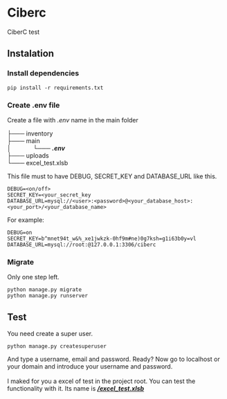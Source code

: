 # Ciberc
 CiberC test

## Instalation

### Install dependencies
```console
pip install -r requirements.txt
```
### Create .env file
Create a file with _.env_ name in the main folder
<br/>

├─── inventory <br/>
├─── main <br/>
│ &nbsp;&nbsp;&nbsp;&nbsp;&nbsp;&nbsp;&nbsp;&nbsp;&nbsp;&nbsp;&nbsp;&nbsp;└─── _**.env**_ <br/>
├─── uploads <br/>
└─── excel_test.xlsb <br/>

This file must to have DEBUG, SECRET_KEY and DATABASE_URL like this.
```
DEBUG=<on/off>
SECRET_KEY=<your_secret_key
DATABASE_URL=mysql://<user>:<password>@<your_database_host>:<your_port>/<your_database_name>
```
For example:
```
DEBUG=on
SECRET_KEY=b^mnet94t_w&%_xe1jwkzk-0hf9m#ne)0g7ksh=g1i63b0y=vl
DATABASE_URL=mysql://root:@127.0.0.1:3306/ciberc
```
### Migrate
Only one step left.
```console
python manage.py migrate
python manage.py runserver
```

## Test
You need create a super user.
```
python manage.py createsuperuser
```
And type a username, email and password. Ready? Now go to localhost or your domain and introduce your username and password. 
<br/><br/>
I maked for you a excel of test in the project root. You can test the functionality with it. Its name is _**[/excel_test.xlsb](excel_test.xlsb)**_   
